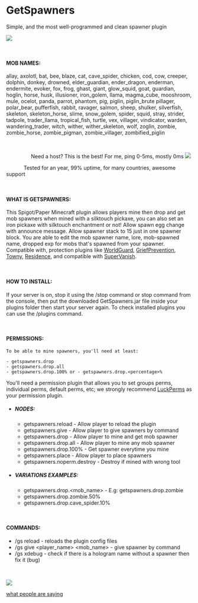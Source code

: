 # GetSpawners
Simple, and the most well-programmed and clean spawner plugin

[![](https://img.shields.io/discord/677642178083946580?color=%23768ACF&label=Discord)](https://discord.gg/U8NcPcHxW3)

&nbsp;
#### MOB NAMES:
allay, axolotl, bat, bee, blaze, cat, cave_spider, chicken, cod, cow, creeper, dolphin, donkey, drowned, elder_guardian, ender_dragon, enderman, endermite, evoker, fox, frog, ghast, giant, glow_squid, goat, guardian, hoglin, horse, husk, illusioner, iron_golem, llama, magma_cube, mooshroom, mule, ocelot, panda, parrot, phantom, pig, piglin, piglin_brute pillager, polar_bear, pufferfish, rabbit, ravager, salmon, sheep, shulker, silverfish, skeleton, skeleton_horse, slime, snow_golem, spider, squid, stray, strider, tadpole, trader_llama, tropical_fish, turtle, vex, villager, vindicator, warden, wandering_trader, witch, wither, wither_skeleton, wolf, zoglin, zombie, zombie_horse, zombie_pigman, zombie_villager, zombified_piglin

&nbsp;

&nbsp;&nbsp;&nbsp;&nbsp;&nbsp;&nbsp;&nbsp;&nbsp;&nbsp;&nbsp;&nbsp;&nbsp;&nbsp;&nbsp;&nbsp;&nbsp; Need a host? This is the best! For me, ping 0-5ms, mostly 0ms
[![](https://cdn.apexminecrafthosting.com/img/theme/apex-hosting-mobile.png)](https://billing.apexminecrafthosting.com/aff.php?aff=2030)


&nbsp;&nbsp;&nbsp;&nbsp;&nbsp;&nbsp;&nbsp;&nbsp;&nbsp;&nbsp;&nbsp;&nbsp;Tested for an year, 99% uptime, for many countries, awesome support

&nbsp;
#### WHAT IS GETSPAWNERS:
This Spigot/Paper Minecraft plugin allows players mine then drop and get mob spawners when mined with a silktouch pickaxe, you can also set an iron pickaxe with silktouch enchantment or not!
Allow spawn egg change with announce message.
Allow spawner stack to 15 just in one spawner block.
You are able to edit the mob spawner name, lore, mob-spawned name, dropped exp for mobs that's spawned from your spawner.
Compatible with, protection plugins like [WorldGuard](https://dev.bukkit.org/projects/worldguard), [GriefPrevention](https://www.spigotmc.org/resources/griefprevention.1884/), [Towny](https://www.spigotmc.org/resources/towny-advanced.72694/), [Residence](https://www.spigotmc.org/resources/residence-1-7-10-up-to-1-16.11480/), and compatible with [SuperVanish](https://www.spigotmc.org/resources/supervanish-be-invisible.1331/).

&nbsp;
#### HOW TO INSTALL:
If your server is on, stop it using the /stop command or stop command from the console, then put the downloaded GetSpawners.jar file inside your plugins folder then start your server again. To check installed plugins you can use the /plugins command.

&nbsp;
#### PERMISSIONS:
`To be able to mine spawners, you'll need at least:`
```
- getspawners.drop
- getspawners.drop.all
- getspawners.drop.100% or - getspawners.drop.<percentage>%
```

You'll need a permission plugin that allows you to set groups perms, individual perms, default perms, etc; we strongly recommend [LuckPerms](https://www.spigotmc.org/resources/luckperms.28140/) as your permission plugin.
* ##### NODES:
    * getspawners.reload - Allow player to reload the plugin
    * getspawners.give - Allow player to give spawners by command
    * getspawners.drop - Allow player to mine and get mob spawner
    * getspawners.drop.all - Allow player to mine any mob spawner
    * getspawners.drop.100% - Get spawner everytime you mine
    * getspawners.place - Allow player to place spawners
    * getspawners.noperm.destroy - Destroy if mined with wrong tool
* ##### VARIATIONS EXAMPLES:
    * getspawners.drop.<mob_name> - E.g: getspawners.drop.zombie
    * getspawners.drop.zombie.50%
    * getspawners.drop.cave_spider.10%

&nbsp;
#### COMMANDS:
* /gs reload - reloads the plugin config files
* /gs give <player_name> <mob_name> <amount> - give spawner by command
* /gs xdebug - check if there is a hologram name without a spawner then fix it (bug)

&nbsp;

[![](https://cdn.apexminecrafthosting.com/img/theme/apex-hosting-skyscrapper.png)](https://billing.apexminecrafthosting.com/aff.php?aff=2030)

[what people are saying](https://apexminecrafthosting.com/testimonials/)
